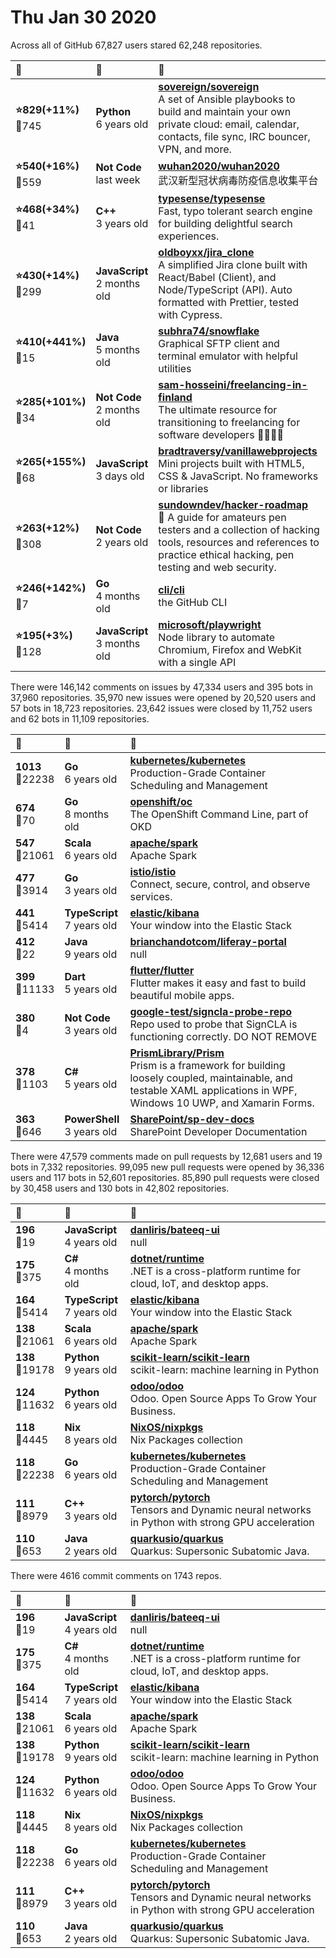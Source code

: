 # Thu Jan 30 2020

Across all of GitHub 67,827 users stared 
62,248 repositories. 

| :page_with_curl: | :calendar: | :page_with_curl: |
| :--- | :--- | :--- |
| **:star:829(+11%)**<br>:twisted_rightwards_arrows:745 | **Python**<br>6 years old | **[sovereign/sovereign](https://github.com/sovereign/sovereign)**<br>A set of Ansible playbooks to build and maintain your own private cloud: email, calendar, contacts, file sync, IRC bouncer, VPN, and more. |
| **:star:540(+16%)**<br>:twisted_rightwards_arrows:559 | **Not Code**<br>last week | **[wuhan2020/wuhan2020](https://github.com/wuhan2020/wuhan2020)**<br>武汉新型冠状病毒防疫信息收集平台 |
| **:star:468(+34%)**<br>:twisted_rightwards_arrows:41 | **C++**<br>3 years old | **[typesense/typesense](https://github.com/typesense/typesense)**<br>Fast, typo tolerant search engine for building delightful search experiences. |
| **:star:430(+14%)**<br>:twisted_rightwards_arrows:299 | **JavaScript**<br>2 months old | **[oldboyxx/jira_clone](https://github.com/oldboyxx/jira_clone)**<br>A simplified Jira clone built with React/Babel (Client), and Node/TypeScript (API). Auto formatted with Prettier, tested with Cypress. |
| **:star:410(+441%)**<br>:twisted_rightwards_arrows:15 | **Java**<br>5 months old | **[subhra74/snowflake](https://github.com/subhra74/snowflake)**<br>Graphical SFTP client and terminal emulator with helpful utilities |
| **:star:285(+101%)**<br>:twisted_rightwards_arrows:34 | **Not Code**<br>2 months old | **[sam-hosseini/freelancing-in-finland](https://github.com/sam-hosseini/freelancing-in-finland)**<br>The ultimate resource for transitioning to freelancing for software developers 👩‍💻🇫🇮 |
| **:star:265(+155%)**<br>:twisted_rightwards_arrows:68 | **JavaScript**<br>3 days old | **[bradtraversy/vanillawebprojects](https://github.com/bradtraversy/vanillawebprojects)**<br>Mini projects built with HTML5, CSS & JavaScript. No frameworks or libraries |
| **:star:263(+12%)**<br>:twisted_rightwards_arrows:308 | **Not Code**<br>2 years old | **[sundowndev/hacker-roadmap](https://github.com/sundowndev/hacker-roadmap)**<br>:pushpin: A guide for amateurs pen testers and a collection of hacking tools, resources and references to practice ethical hacking, pen testing and web security. |
| **:star:246(+142%)**<br>:twisted_rightwards_arrows:7 | **Go**<br>4 months old | **[cli/cli](https://github.com/cli/cli)**<br>the GitHub CLI |
| **:star:195(+3%)**<br>:twisted_rightwards_arrows:128 | **JavaScript**<br>3 months old | **[microsoft/playwright](https://github.com/microsoft/playwright)**<br>Node library to automate Chromium, Firefox and WebKit with a single API |

There were 146,142 comments on issues by 47,334 users and 395 bots in 37,960 repositories.
35,970 new issues were opened by 20,520 users and 57 bots in 18,723 repositories.
23,642 issues were closed by 11,752 users and 62 bots in 11,109 repositories.

| :speech_balloon: | :calendar: | :page_with_curl: |
| :--- | :--- | :--- |
| **1013**<br>:twisted_rightwards_arrows:22238 | **Go**<br>6 years old | **[kubernetes/kubernetes](https://github.com/kubernetes/kubernetes)**<br>Production-Grade Container Scheduling and Management |
| **674**<br>:twisted_rightwards_arrows:70 | **Go**<br>8 months old | **[openshift/oc](https://github.com/openshift/oc)**<br>The OpenShift Command Line, part of OKD |
| **547**<br>:twisted_rightwards_arrows:21061 | **Scala**<br>6 years old | **[apache/spark](https://github.com/apache/spark)**<br>Apache Spark |
| **477**<br>:twisted_rightwards_arrows:3914 | **Go**<br>3 years old | **[istio/istio](https://github.com/istio/istio)**<br>Connect, secure, control, and observe services. |
| **441**<br>:twisted_rightwards_arrows:5414 | **TypeScript**<br>7 years old | **[elastic/kibana](https://github.com/elastic/kibana)**<br>Your window into the Elastic Stack |
| **412**<br>:twisted_rightwards_arrows:22 | **Java**<br>9 years old | **[brianchandotcom/liferay-portal](https://github.com/brianchandotcom/liferay-portal)**<br>null |
| **399**<br>:twisted_rightwards_arrows:11133 | **Dart**<br>5 years old | **[flutter/flutter](https://github.com/flutter/flutter)**<br>Flutter makes it easy and fast to build beautiful mobile apps. |
| **380**<br>:twisted_rightwards_arrows:4 | **Not Code**<br>3 years old | **[google-test/signcla-probe-repo](https://github.com/google-test/signcla-probe-repo)**<br>Repo used to probe that SignCLA is functioning correctly.  DO NOT REMOVE |
| **378**<br>:twisted_rightwards_arrows:1103 | **C#**<br>5 years old | **[PrismLibrary/Prism](https://github.com/PrismLibrary/Prism)**<br>Prism is a framework for building loosely coupled, maintainable, and testable XAML applications in WPF, Windows 10 UWP, and Xamarin Forms. |
| **363**<br>:twisted_rightwards_arrows:646 | **PowerShell**<br>3 years old | **[SharePoint/sp-dev-docs](https://github.com/SharePoint/sp-dev-docs)**<br>SharePoint Developer Documentation |

There were 47,579 comments made on pull requests by 12,681 users and 19 bots in 7,332 repositories.
99,095 new pull requests were opened by 36,336 users and 117 bots in 52,601 repositories.
85,890 pull requests were closed by 30,458 users and 130 bots in 42,802 repositories.

| :speech_balloon: | :calendar: | :page_with_curl: |
| :--- | :--- | :--- |
| **196**<br>:twisted_rightwards_arrows:19 | **JavaScript**<br>4 years old | **[danliris/bateeq-ui](https://github.com/danliris/bateeq-ui)**<br>null |
| **175**<br>:twisted_rightwards_arrows:375 | **C#**<br>4 months old | **[dotnet/runtime](https://github.com/dotnet/runtime)**<br>.NET is a cross-platform runtime for cloud, IoT, and desktop apps. |
| **164**<br>:twisted_rightwards_arrows:5414 | **TypeScript**<br>7 years old | **[elastic/kibana](https://github.com/elastic/kibana)**<br>Your window into the Elastic Stack |
| **138**<br>:twisted_rightwards_arrows:21061 | **Scala**<br>6 years old | **[apache/spark](https://github.com/apache/spark)**<br>Apache Spark |
| **138**<br>:twisted_rightwards_arrows:19178 | **Python**<br>9 years old | **[scikit-learn/scikit-learn](https://github.com/scikit-learn/scikit-learn)**<br>scikit-learn: machine learning in Python |
| **124**<br>:twisted_rightwards_arrows:11632 | **Python**<br>6 years old | **[odoo/odoo](https://github.com/odoo/odoo)**<br>Odoo. Open Source Apps To Grow Your Business. |
| **118**<br>:twisted_rightwards_arrows:4445 | **Nix**<br>8 years old | **[NixOS/nixpkgs](https://github.com/NixOS/nixpkgs)**<br>Nix Packages collection |
| **118**<br>:twisted_rightwards_arrows:22238 | **Go**<br>6 years old | **[kubernetes/kubernetes](https://github.com/kubernetes/kubernetes)**<br>Production-Grade Container Scheduling and Management |
| **111**<br>:twisted_rightwards_arrows:8979 | **C++**<br>3 years old | **[pytorch/pytorch](https://github.com/pytorch/pytorch)**<br>Tensors and Dynamic neural networks in Python with strong GPU acceleration |
| **110**<br>:twisted_rightwards_arrows:653 | **Java**<br>2 years old | **[quarkusio/quarkus](https://github.com/quarkusio/quarkus)**<br>Quarkus: Supersonic Subatomic Java.  |

There were 4616 commit comments on 1743 repos.

| :speech_balloon: | :calendar: | :page_with_curl: |
| :--- | :--- | :--- |
| **196**<br>:twisted_rightwards_arrows:19 | **JavaScript**<br>4 years old | **[danliris/bateeq-ui](https://github.com/danliris/bateeq-ui)**<br>null |
| **175**<br>:twisted_rightwards_arrows:375 | **C#**<br>4 months old | **[dotnet/runtime](https://github.com/dotnet/runtime)**<br>.NET is a cross-platform runtime for cloud, IoT, and desktop apps. |
| **164**<br>:twisted_rightwards_arrows:5414 | **TypeScript**<br>7 years old | **[elastic/kibana](https://github.com/elastic/kibana)**<br>Your window into the Elastic Stack |
| **138**<br>:twisted_rightwards_arrows:21061 | **Scala**<br>6 years old | **[apache/spark](https://github.com/apache/spark)**<br>Apache Spark |
| **138**<br>:twisted_rightwards_arrows:19178 | **Python**<br>9 years old | **[scikit-learn/scikit-learn](https://github.com/scikit-learn/scikit-learn)**<br>scikit-learn: machine learning in Python |
| **124**<br>:twisted_rightwards_arrows:11632 | **Python**<br>6 years old | **[odoo/odoo](https://github.com/odoo/odoo)**<br>Odoo. Open Source Apps To Grow Your Business. |
| **118**<br>:twisted_rightwards_arrows:4445 | **Nix**<br>8 years old | **[NixOS/nixpkgs](https://github.com/NixOS/nixpkgs)**<br>Nix Packages collection |
| **118**<br>:twisted_rightwards_arrows:22238 | **Go**<br>6 years old | **[kubernetes/kubernetes](https://github.com/kubernetes/kubernetes)**<br>Production-Grade Container Scheduling and Management |
| **111**<br>:twisted_rightwards_arrows:8979 | **C++**<br>3 years old | **[pytorch/pytorch](https://github.com/pytorch/pytorch)**<br>Tensors and Dynamic neural networks in Python with strong GPU acceleration |
| **110**<br>:twisted_rightwards_arrows:653 | **Java**<br>2 years old | **[quarkusio/quarkus](https://github.com/quarkusio/quarkus)**<br>Quarkus: Supersonic Subatomic Java.  |

